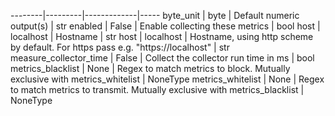 --------|---------|-------------|-----
byte_unit | byte | Default numeric output(s) | str
enabled | False | Enable collecting these metrics | bool
host | localhost | Hostname | str
host | localhost | Hostname, using http scheme by default. For https pass e.g. "https://localhost" | str
measure_collector_time | False | Collect the collector run time in ms | bool
metrics_blacklist | None | Regex to match metrics to block. Mutually exclusive with metrics_whitelist | NoneType
metrics_whitelist | None | Regex to match metrics to transmit. Mutually exclusive with metrics_blacklist | NoneType
